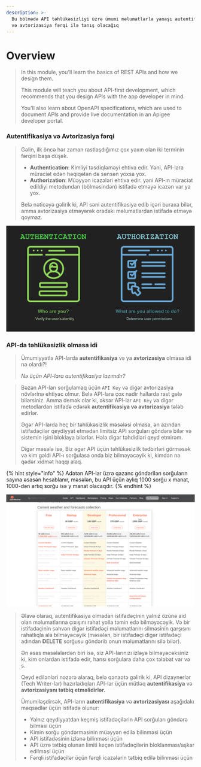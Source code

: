 ```yaml
---
description: >-
  Bu bölmədə API təhlükəsizliyi üzrə ümumi məlumatlarla yanaşı autentifikasiya
  və avtorizasiya fərqi ilə tanış olacağıq
---
```


# Overview

> In this module, you'll learn the basics of REST APIs and how we design them.&#x20;
>
> This module will teach you about API-first development, which recommends that you design APIs with the app developer in mind.&#x20;
>
> You'll also learn about OpenAPI specifications, which are used to document APIs and provide live documentation in an Apigee developer portal.

### Autentifikasiya və Avtorizasiya fərqi

> Gəlin, ilk öncə hər zaman rastlaşdığımız çox yaxın olan iki terminin fərqini başa düşək.
>
> * **Authentication**: Kimliyi təsdiqləməyi ehtiva edir. Yəni, API-lara müraciət edən həqiqətən də sənsən yoxsa yox.
> * **Authorization**: Müəyyən icazələri ehtiva edir. yəni API-ın müraciət edildiyi metodundan (bölməsindən) istifadə etməyə icazən var ya yox.
>
> Belə nəticəyə gəlirik ki, API səni autentifikasiya edib içəri buraxa bilər, amma avtorizasiya etməyərək oradakı məlumatlardan istifadə etməyə qoymaz.

![Autentifikasiya və Avtorizasiya](.gitbook/assets/authentication-vs-authorization-diff-a7acc34e88679381.png)

### API-da təhlükəsizlik olmasa idi

> Ümumiyyətlə API-larda **autentifikasiya** və ya **avtorizasiya** olmasa idi nə olardı?!
>
> _Nə üçün API-lara autentifikasiya lazımdır?_&#x20;

> Bəzən API-ları sorğulamaq üçün `API Key` və digər avtorizasiya növlərinə ehtiyac olmur.  Belə API-lara çox nadir hallarda rast gələ bilərsiniz. Amma demək olar ki, əksər API-lar `API Key` və digər metodlardan istifadə edərək **autentifikasiya və avtorizasiya** tələb edirlər.&#x20;
>
> Əgər API-larda heç bir təhlükəsizlik məsələsi olmasa, ən azından istifadəçilər qeydiyyat etmədən limitsiz API sorğuları göndərə bilər və sistemin işini bloklaya bilərlər. Hələ digər təhdidləri qeyd etmirəm.&#x20;
>
> Digər məsələ isə, Biz əgər API üçün təhlükəsizlik tədbirləri görməsək və kim gəldi API-ı sorğulasa onda biz bilməyəcəyik ki, kimdən nə qədər xidmət haqqı alaq.&#x20;

{% hint style="info" %}
Adətən API-lar üzrə qazanc göndərilən sorğuların sayına əsasən hesablanır, məsələn, bu API üçün aylıq 1000 sorğu x manat, 1000-dən artıq sorğu isə y manat olacaqdır.  &#x20;
{% endhint %}

![OpenWeather](<.gitbook/assets/rate limits.png>)

> Əlavə olaraq, autentifikasiya olmadan istifadəçinin yalnız özünə aid olan məlumatlarına çıxışını rahat yolla təmin edə bilməyəcəyik. Və bir istifadəçinin səhvən digər istifadəçi məlumatlarını silməsinin qarşısını rahatlıqla ala bilməyəcəyik (məsələn, bir istifadəçi digər istifadəçi adından **DELETE** sorğusu göndərib onun məlumatlarını silə bilər).
>
> Ən əsas məsələlərdən biri isə, siz API-larınızı izləyə bilməyəcəksiniz ki, kim onlardan istifadə edir, hansı sorğulara daha çox tələbat var və s.&#x20;
>
> Qeyd edilənləri nəzərə alaraq, belə qənaətə gəlirik ki, API dizaynerlər (Tech Writer-lar) hazırladıqları API-lar üçün mütləq **autentifikasiya** və **avtorizasiyanı tətbiq etməlidirlər.**
>
> Ümumiləşdirsək, API-ların **autentifikasiya** və **avtorizasiyası** aşağıdakı məqsədlər üçün istifadə olunur:
>
> * Yalnız qeydiyyatdan keçmiş istifadəçilərin API sorğuları göndərə bilməsi üçün
> * Kimin sorğu göndərməsinin müəyyən edilə bilinməsi üçün
> * API istifadəsinin izlənə bilinməsi üçün
> * API üzrə tətbiq olunan limiti keçən istifadəçilərin bloklanması/aşkar edilməsi üçün
> * Fərqli istifadəçilər üçün fərqli icazələrin tətbiq edilə bilinməsi üçün
